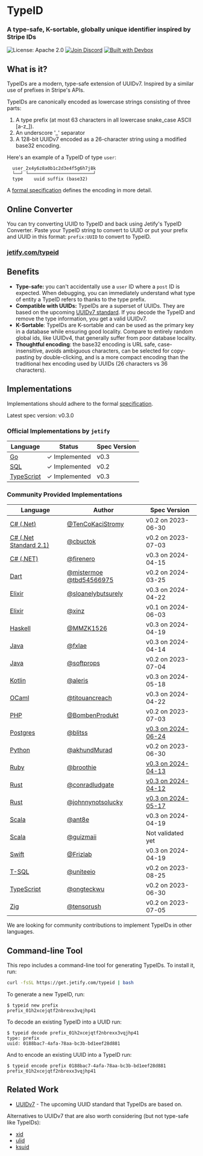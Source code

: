 # TypeID

### A type-safe, K-sortable, globally unique identifier inspired by Stripe IDs

![License: Apache 2.0](https://img.shields.io/github/license/jetify-com/typeid) [![Join Discord](https://img.shields.io/discord/903306922852245526?color=7389D8&label=discord&logo=discord&logoColor=ffffff)](https://discord.gg/jetify) [![Built with Devbox](https://www.jetify.com/img/devbox/shield_galaxy.svg)](https://www.jetify.com/devbox/)

## What is it?

TypeIDs are a modern, type-safe extension of UUIDv7. Inspired by a similar use of prefixes
in Stripe's APIs.

TypeIDs are canonically encoded as lowercase strings consisting of three parts:

1. A type prefix (at most 63 characters in all lowercase snake_case ASCII [a-z_]).
2. An underscore '\_' separator
3. A 128-bit UUIDv7 encoded as a 26-character string using a modified base32 encoding.

Here's an example of a TypeID of type `user`:

```
  user_2x4y6z8a0b1c2d3e4f5g6h7j8k
  └──┘ └────────────────────────┘
  type    uuid suffix (base32)
```

A [formal specification](./spec) defines the encoding in more detail.

## Online Converter
You can try converting UUID to TypeID and back using Jetify's TypeID Converter. Paste your TypeID string to convert to UUID or put your prefix and UUID in this format: `prefix:UUID` to convert to TypeID.

### [jetify.com/typeid](https://www.jetify.com/typeid)

## Benefits

- **Type-safe:** you can't accidentally use a `user` ID where a `post` ID is expected. When debugging, you can
  immediately understand what type of entity a TypeID refers to thanks to the type prefix.
- **Compatible with UUIDs:** TypeIDs are a superset of UUIDs. They are based on the upcoming [UUIDv7 standard](https://www.ietf.org/archive/id/draft-peabody-dispatch-new-uuid-format-04.html#name-uuid-version-7). If you decode the TypeID and remove the type information, you get a valid UUIDv7.
- **K-Sortable**: TypeIDs are K-sortable and can be used as the primary key in a database while ensuring good
  locality. Compare to entirely random global ids, like UUIDv4, that generally suffer from poor database locality.
- **Thoughtful encoding**: the base32 encoding is URL safe, case-insensitive, avoids ambiguous characters, can be
  selected for copy-pasting by double-clicking, and is a more compact encoding than the traditional hex encoding used by UUIDs (26 characters vs 36 characters).

## Implementations

Implementations should adhere to the formal [specification](./spec).

Latest spec version: v0.3.0

### Official Implementations by `jetify`

| Language                                              | Status        | Spec Version |
| ----------------------------------------------------- | ------------- | ------------ |
| [Go](https://github.com/jetify-com/typeid-go)         | ✓ Implemented | v0.3         |
| [SQL](https://github.com/jetify-com/typeid-sql)       | ✓ Implemented | v0.2         |
| [TypeScript](https://github.com/jetify-com/typeid-js) | ✓ Implemented | v0.3         |

### Community Provided Implementations

| Language                                                      | Author                                                                                    | Spec Version                                                               |
|---------------------------------------------------------------|-------------------------------------------------------------------------------------------|----------------------------------------------------------------------------|
| [C# (.Net)](https://github.com/TenCoKaciStromy/typeid-dotnet) | [@TenCoKaciStromy](https://github.com/TenCoKaciStromy)                                    | v0.2 on 2023-06-30                                                         |
| [C# (.Net Standard 2.1)](https://github.com/cbuctok/typeId)   | [@cbuctok](https://github.com/cbuctok)                                                    | v0.2 on 2023-07-03                                                         |
| [C# (.NET)](https://github.com/firenero/TypeId)               | [@firenero](https://github.com/firenero)                                                  | v0.3 on 2024-04-15                                                         |
| [Dart](https://github.com/TBD54566975/typeid-dart)            | [@mistermoe](https://github.com/mistermoe) [@tbd54566975](https://github.com/tbd54566975) | v0.2 on 2024-03-25                                                         |
| [Elixir](https://github.com/sloanelybutsurely/typeid-elixir)  | [@sloanelybutsurely](https://github.com/sloanelybutsurely)                                | v0.3 on 2024-04-22                                                         |
| [Elixir](https://github.com/xinz/elixir_typeid)               | [@xinz](https://github.com/xinz)                                                          | v0.1 on 2024-06-03                                                         |
| [Haskell](https://github.com/MMZK1526/mmzk-typeid)            | [@MMZK1526](https://github.com/MMZK1526)                                                  | v0.3 on 2024-04-19                                                         |
| [Java](https://github.com/fxlae/typeid-java)                  | [@fxlae](https://github.com/fxlae)                                                        | v0.3 on 2024-04-14                                                         |
| [Java](https://github.com/softprops/typeid-java)              | [@softprops](https://github.com/softprops)                                                | v0.2 on 2023-07-04                                                         |
| [Kotlin](https://github.com/aleris/typeid-kotlin)             | [@aleris](https://github.com/aleris)                                                      | v0.3 on 2024-05-18                                                         |
| [OCaml](https://github.com/titouancreach/typeid-ocaml)        | [@titouancreach](https://github.com/titouancreach)                                        | v0.3 on 2024-04-22                                                         |
| [PHP](https://github.com/BombenProdukt/typeid)                | [@BombenProdukt](https://github.com/BombenProdukt)                                        | v0.2 on 2023-07-03                                                         |
| [Postgres](https://github.com/blitss/typeid-postgres)         | [@blitss](https://github.com/blitss)                                                      | [v0.3 on 2024-06-24](https://github.com/blitss/typeid-postgres/actions/runs/9637303320/job/26576304134#step:11:288)                                                                                                                                                                            |
| [Python](https://github.com/akhundMurad/typeid-python)        | [@akhundMurad](https://github.com/akhundMurad)                                            | v0.2 on 2023-06-30                                                         |
| [Ruby](https://github.com/broothie/typeid-ruby)               | [@broothie](https://github.com/broothie)                                                  | [v0.3 on 2024-04-13](https://github.com/broothie/typeid-ruby/pull/17)      |
| [Rust](https://github.com/conradludgate/type-safe-id)         | [@conradludgate](https://github.com/conradludgate)                                        | [v0.3 on 2024-04-12](https://github.com/conradludgate/type-safe-id/pull/1) |
| [Rust](https://github.com/johnnynotsolucky/strong_id)         | [@johnnynotsolucky](https://github.com/johnnynotsolucky)                                  | [v0.3 on 2024-05-17](https://github.com/johnnynotsolucky/strong_id/commit/10aa50487bbdd851c58a2ed73071a50452441370) |
| [Scala](https://github.com/ant8e/uuid4cats-effect)            | [@ant8e](https://github.com/ant8e)                                                        | v0.3 on 2024-04-19                                                         |
| [Scala](https://github.com/guizmaii-opensource/zio-uuid)      | [@guizmaii](https://github.com/guizmaii)                                                  | Not validated yet                                                          |
| [Swift](https://github.com/Frizlab/swift-typeid)              | [@Frizlab](https://github.com/Frizlab)                                                    | v0.3 on 2024-04-19                                                         |
| [T-SQL](https://github.com/uniteeio/typeid_tsql)              | [@uniteeio](https://github.com/uniteeio)                                                  | v0.2 on 2023-08-25                                                         |
| [TypeScript](https://github.com/ongteckwu/typeid-ts)          | [@ongteckwu](https://github.com/ongteckwu)                                                | v0.2 on 2023-06-30                                                         |
| [Zig](https://github.com/tensorush/zig-typeid)                | [@tensorush](https://github.com/tensorush)                                                | v0.2 on 2023-07-05                                                         |

We are looking for community contributions to implement TypeIDs in other languages.

## Command-line Tool

This repo includes a command-line tool for generating TypeIDs. To install it, run:

```bash
curl -fsSL https://get.jetify.com/typeid | bash
```

To generate a new TypeID, run:

```console
$ typeid new prefix
prefix_01h2xcejqtf2nbrexx3vqjhp41
```

To decode an existing TypeID into a UUID run:

```console
$ typeid decode prefix_01h2xcejqtf2nbrexx3vqjhp41
type: prefix
uuid: 0188bac7-4afa-78aa-bc3b-bd1eef28d881
```

And to encode an existing UUID into a TypeID run:

```console
$ typeid encode prefix 0188bac7-4afa-78aa-bc3b-bd1eef28d881
prefix_01h2xcejqtf2nbrexx3vqjhp41
```

## Related Work

- [UUIDv7](https://www.ietf.org/archive/id/draft-peabody-dispatch-new-uuid-format-04.html#name-uuid-version-7) - The upcoming UUID standard that TypeIDs are based on.

Alternatives to UUIDv7 that are also worth considering (but not type-safe like TypeIDs):

- [xid](https://github.com/rs/xid)
- [ulid](https://github.com/ulid)
- [ksuid](https://github.com/segmentio/ksuid)
